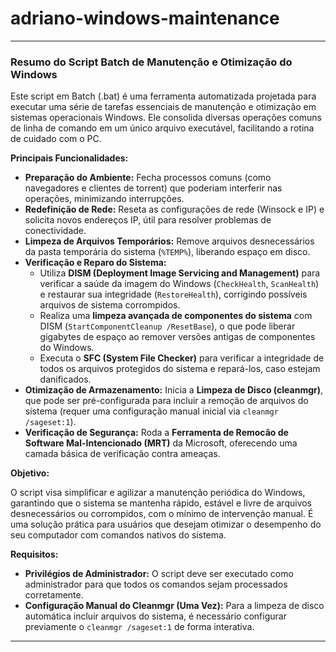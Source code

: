 # adriano-windows-maintenance
---

### **Resumo do Script Batch de Manutenção e Otimização do Windows**

Este script em Batch (.bat) é uma ferramenta automatizada projetada para executar uma série de tarefas essenciais de manutenção e otimização em sistemas operacionais Windows. Ele consolida diversas operações comuns de linha de comando em um único arquivo executável, facilitando a rotina de cuidado com o PC.

**Principais Funcionalidades:**

* **Preparação do Ambiente:** Fecha processos comuns (como navegadores e clientes de torrent) que poderiam interferir nas operações, minimizando interrupções.
* **Redefinição de Rede:** Reseta as configurações de rede (Winsock e IP) e solicita novos endereços IP, útil para resolver problemas de conectividade.
* **Limpeza de Arquivos Temporários:** Remove arquivos desnecessários da pasta temporária do sistema (`%TEMP%`), liberando espaço em disco.
* **Verificação e Reparo do Sistema:**
    * Utiliza **DISM (Deployment Image Servicing and Management)** para verificar a saúde da imagem do Windows (`CheckHealth`, `ScanHealth`) e restaurar sua integridade (`RestoreHealth`), corrigindo possíveis arquivos de sistema corrompidos.
    * Realiza uma **limpeza avançada de componentes do sistema** com DISM (`StartComponentCleanup /ResetBase`), o que pode liberar gigabytes de espaço ao remover versões antigas de componentes do Windows.
    * Executa o **SFC (System File Checker)** para verificar a integridade de todos os arquivos protegidos do sistema e repará-los, caso estejam danificados.
* **Otimização de Armazenamento:** Inicia a **Limpeza de Disco (cleanmgr)**, que pode ser pré-configurada para incluir a remoção de arquivos do sistema (requer uma configuração manual inicial via `cleanmgr /sageset:1`).
* **Verificação de Segurança:** Roda a **Ferramenta de Remocão de Software Mal-Intencionado (MRT)** da Microsoft, oferecendo uma camada básica de verificação contra ameaças.

**Objetivo:**

O script visa simplificar e agilizar a manutenção periódica do Windows, garantindo que o sistema se mantenha rápido, estável e livre de arquivos desnecessários ou corrompidos, com o mínimo de intervenção manual. É uma solução prática para usuários que desejam otimizar o desempenho do seu computador com comandos nativos do sistema.

**Requisitos:**

* **Privilégios de Administrador:** O script deve ser executado como administrador para que todos os comandos sejam processados corretamente.
* **Configuração Manual do Cleanmgr (Uma Vez):** Para a limpeza de disco automática incluir arquivos do sistema, é necessário configurar previamente o `cleanmgr /sageset:1` de forma interativa.

---
